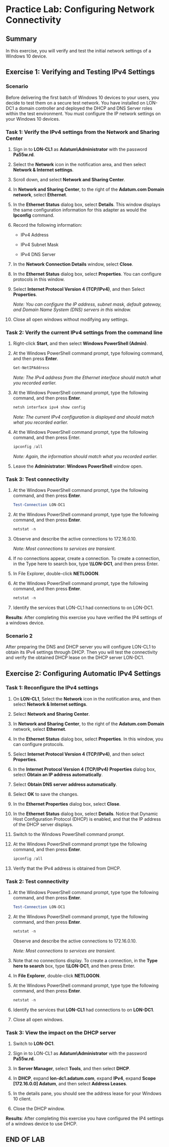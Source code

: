 # Practice Lab: Configuring Network Connectivity

## Summary

In this exercise, you will verify and test the initial network settings of a
Windows 10 device.

## Exercise 1: Verifying and Testing IPv4 Settings

### Scenario

Before delivering the first batch of Windows 10 devices to your users, you
decide to test them on a secure test network. You have installed on LON-DC1 a
domain controller and deployed the DHCP and DNS Server roles within the test
environment. You must configure the IP network settings on your Windows 10
devices.

### Task 1: Verify the IPv4 settings from the Network and Sharing Center

1. Sign in to **LON-CL1** as **Adatum\\Administrator** with the password
    **Pa55w.rd**.

1. Select the **Network** icon in the notification area, and then select
    **Network & Internet settings**.

1. Scroll down, and select **Network and Sharing Center**.

1. In **Network and Sharing Center**, to the right of the **Adatum.com Domain
    network**, select **Ethernet**.

1. In the **Ethernet Status** dialog box, select **Details**. This window
    displays the same configuration information for this adapter as would the
    **Ipconfig** command.

1. Record the following information:

    - IPv4 Address

    - IPv4 Subnet Mask

    - IPv4 DNS Server

1. In the **Network Connection Details** window, select **Close**.

1. In the **Ethernet Status** dialog box, select **Properties**. You can
    configure protocols in this window.

1. Select **Internet Protocol Version 4 (TCP/IPv4)**, and then Select
    **Properties**.

    _Note: You can configure the IP address, subnet mask, default gateway,
    and Domain Name System (DNS) servers in this window._

1. Close all open windows without modifying any settings.

### Task 2: Verify the current IPv4 settings from the command line

1. Right-click **Start**, and then select **Windows PowerShell (Admin)**.

1. At the Windows PowerShell command prompt, type following command, and then
    press **Enter**.

    ```powershell
    Get-NetIPAddress
    ```

    _Note: The IPv4 address from the Ethernet interface should match what you
    recorded earlier._

1. At the Windows PowerShell command prompt, type the following command, and
    then press **Enter**.

    ```powershell
    netsh interface ipv4 show config
    ```

    _Note: The current IPv4 configuration is displayed and should match what
    you recorded earlier._

1. At the Windows PowerShell command prompt, type the following command, and
    then press Enter.

    ```powershell
    ipconfig /all
    ```

    _Note: Again, the information should match what you recorded earlier._

1. Leave the **Administrator: Windows PowerShell** window open.

### Task 3: Test connectivity

1. At the Windows PowerShell command prompt, type the following command, and
    then press **Enter**.

    ```powershell
    Test-Connection LON-DC1
    ```

1. At the Windows PowerShell command prompt, type type the following command, and then press
    **Enter**.

    ```powershell
    netstat -n
    ```

1. Observe and describe the active connections to 172.16.0.10.

    _Note: Most connections to services are transient._

1. If no connections appear, create a connection. To create a connection, in
    the Type here to search box, type **\\\\LON-DC1**, and then press Enter.

1. In File Explorer, double-click **NETLOGON**.

1. At the Windows PowerShell command prompt, type the following command, and then press
    **Enter**.

    ```powershell
    netstat -n
    ```

1. Identify the services that LON-CL1 had connections to on LON-DC1.

**Results**: After completing this exercise you have verified the IP4 settings
of a windows device.

### Scenario 2

After preparing the DNS and DHCP server you will configure LON-CL1 to obtain its
IPv4 settings through DHCP. Then you will test the connectivity and verify the
obtained DHCP lease on the DHCP server LON-DC1.

## Exercise 2: Configuring Automatic IPv4 Settings

### Task 1: Reconfigure the IPv4 settings

1. On **LON-CL1**, Select the **Network** icon in the notification area, and
    then select **Network & Internet settings**.

1. Select **Network and Sharing Center**.

1. In **Network and Sharing Center**, to the right of the **Adatum.com Domain**
    network, select **Ethernet**.

1. In the **Ethernet Status** dialog box, select **Properties**. In this
    window, you can configure protocols.

1. Select **Internet Protocol Version 4 (TCP/IPv4)**, and then select
    **Properties**.

1. In the **Internet Protocol Version 4 (TCP/IPv4) Properties** dialog box,
    select **Obtain an IP address automatically**.

1. Select **Obtain DNS server address automatically**.

1. Select **OK** to save the changes.

1. In the **Ethernet Properties** dialog box, select **Close**.

1. In the **Ethernet Status** dialog box, select **Details**. Notice that
    Dynamic Host Configuration Protocol (DHCP) is enabled, and that the IP
    address of the DHCP server displays.

1. Switch to the Windows PowerShell command prompt.

1. At the Windows PowerShell command prompt type the following command, and
    then press **Enter**.

    ```powershell
    ipconfig /all
    ```

1. Verify that the IPv4 address is obtained from DHCP.

### Task 2: Test connectivity

1. At the Windows PowerShell command prompt, type type the following command, and
    then press **Enter**.

    ```powershell
    Test-Connection LON-DC1
    ```

1. At the Windows PowerShell command prompt, type the following command, and then press
    **Enter**.

   ```powershell
   netstat -n
   ```

   Observe and describe the active connections to 172.16.0.10.

   _Note: Most connections to services are transient._

1. Note that no connections display. To create a connection, in the **Type here
    to search** box, type **\\\\LON-DC1**, and then press Enter.

1.  In **File Explorer**, double-click **NETLOGON**.

1.  At the Windows PowerShell command prompt, type type the following command, and then press
    **Enter**.

    ```powershell
    netstat -n
    ```

1. Identify the services that **LON-CL1** had connections to on **LON-DC1**.

1. Close all open windows.

### Task 3: View the impact on the DHCP server

1. Switch to **LON-DC1**.

1. Sign in to LON-CL1 as **Adatum\\Administrator** with the password
    **Pa55w.rd**.

1. In **Server Manager**, select **Tools**, and then select **DHCP**.

1. In **DHCP**, expand **lon-dc1.adatum.com**, expand **IPv4**, expand **Scope
    [172.16.0.0] Adatum**, and then select **Address Leases**.

1. In the details pane, you should see the address lease for your Windows 10
    client.

1. Close the DHCP window.

**Results**: After completing this exercise you have configured the IP4 settings
of a windows device to use DHCP.

## END OF LAB
